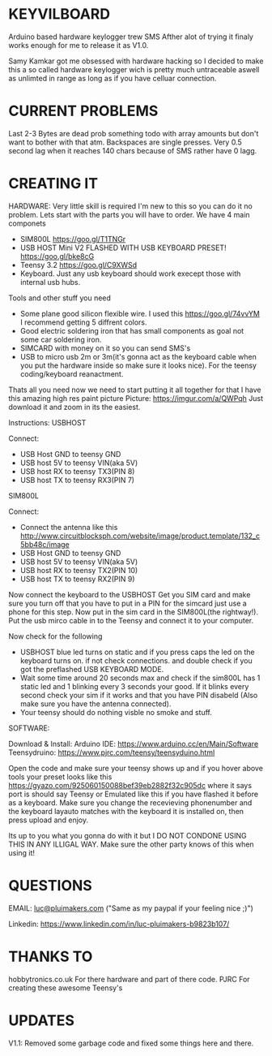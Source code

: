 # KEYVILBOARD
Arduino based hardware keylogger trew SMS
Afther alot of trying it finaly works enough for me to release it as V1.0.

Samy Kamkar got me obsessed with hardware hacking so I decided to make this a so called hardware keylogger wich is pretty much untraceable aswell as unlimted in range as long as if you have celluar connection.


# CURRENT PROBLEMS
Last 2-3 Bytes are dead prob something todo with array amounts but don't want to bother with that atm.
Backspaces are single presses.
Very 0.5 second lag when it reaches 140 chars because of SMS rather have 0 lagg.



# CREATING IT
HARDWARE:
Very little skill is required I'm new to this so you can do it no problem.
Lets start with the parts you will have to order. We have 4 main componets 
- SIM800L https://goo.gl/T1TNGr
- USB HOST Mini V2 FLASHED WITH USB KEYBOARD PRESET! https://goo.gl/bke8cG
- Teensy 3.2 https://goo.gl/C9XWSd
- Keyboard. Just any usb keyboard should work execept those with internal usb hubs.

Tools and other stuff you need 

- Some plane good silicon flexible wire. I used this https://goo.gl/74vvYM I recommend getting 5 diffrent colors.
- Good electric soldering iron that has small components as goal not some car soldering iron.
- SIMCARD with money on it so you can send SMS's
- USB to micro usb 2m or 3m(it's gonna act as the keyboard cable when you put the hardware inside so make sure it looks nice). For the teensy coding/keyboard reanactment.

Thats all you need now we need to start putting it all together for that I have this amazing high res paint picture
Picture: https://imgur.com/a/QWPqh Just download it and zoom in its the easiest.

Instructions:
USBHOST

Connect: 
- USB Host GND to teensy GND 
- USB host 5V to teensy VIN(aka 5V)
- USB host RX to teensy TX3(PIN 8)
- USB host TX to teensy RX3(PIN 7)
         
SIM800L

Connect: 
- Connect the antenna like this http://www.circuitblocksph.com/website/image/product.template/132_c5bb48c/image
- USB Host GND to teensy GND 
- USB host 5V to teensy VIN(aka 5V)
- USB host RX to teensy TX2(PIN 10)
- USB host TX to teensy RX2(PIN 9)
         
Now connect the keyboard to the USBHOST
Get you SIM card and make sure you turn off that you have to put in a PIN for the simcard just use a phone for this step.
Now put in the sim card in the SIM800L(the rightway!).
Put the usb mirco cable in to the Teensy and connect it to your computer.

Now check for the following

- USBHOST blue led turns on static and if you press caps the led on the keyboard turns on. if not check connections. and double check if you got the preflashed USB KEYBOARD MODE.
- Wait some time around 20 seconds max and check if the sim800L has 1 static led and 1 blinking every 3 seconds your good. If it blinks every second check your sim if it works and that you have PIN disabeld (Also make sure you have the antenna connected).
- Your teensy should do nothing visble no smoke and stuff.

SOFTWARE:

Download & Install:
Arduino IDE: https://www.arduino.cc/en/Main/Software
Teensydruino: https://www.pjrc.com/teensy/teensyduino.html

Open the code and make sure your teensy shows up and if you hover above tools your preset looks like this
https://gyazo.com/925060150088bef39eb2882f32c905dc where it says port is should say Teensy or Emulated like this if you have flashed it
before as a keyboard. Make sure you change the recevieving phonenumber and the keyboard layauto matches with the keyboard it is installed on, then press upload and enjoy.

Its up to you what you gonna do with it but I DO NOT CONDONE USING THIS IN ANY ILLIGAL WAY. Make sure the other party knows of this when using it!

# QUESTIONS
EMAIL: luc@pluimakers.com ("Same as my paypal if your feeling nice ;)")

Linkedin: https://www.linkedin.com/in/luc-pluimakers-b9823b107/

# THANKS TO
hobbytronics.co.uk For there hardware and part of there code.
PJRC For creating these awesome Teensy's

# UPDATES

V1.1: Removed some garbage code and fixed some things here and there.


